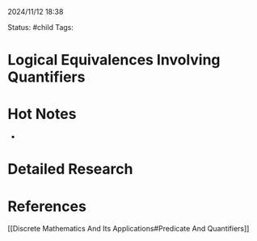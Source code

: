 2024/11/12
18:38

Status: #child
Tags:
# Logical Equivalences Involving Quantifiers
# Hot Notes
- 

# Detailed Research



# References

[[Discrete Mathematics And Its Applications#Predicate And Quantifiers]]